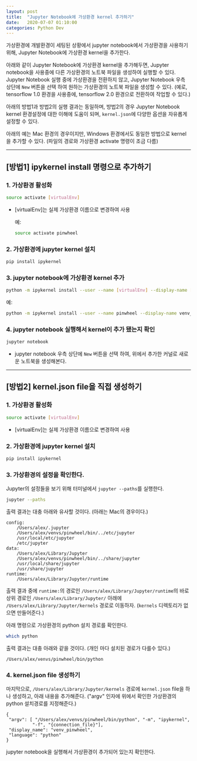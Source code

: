 ```yaml
---
layout: post
title:  "Jupyter Notebook에 가상환경 kernel 추가하기"
date:   2020-07-07 01:10:00
categories: Python Dev
---
```


가상환경에 개발환경이 세팅된 상황에서 jupyter notebook에서 가상환경을 사용하기 위해, Jupyter Notebook에 가상환경 kernel을 추가한다.

아래와 같이 Jupyter Notebook에 가상환경 kernel을 추가해두면, Jupyter notebook을 사용중에 다른 가상환경의 노트북 파일을 생성하여 실행할 수 있다. Jupyter Notebook 실행 중에 가상환경을 전환하지 않고, Jupyter Notebook 우측 상단에 `New` 버튼을 선택 하여 원하는 가상환경의 노트북 파일을 생성할 수 있다. (예로, tensorflow 1.0 환경을 사용중에, tensorflow 2.0 환경으로 전환하여 작업할 수 있다.)

아래의 방법1과 방법2의 실행 결과는 동일하며, 방법2의 경우 Jupyter Notebook kernel 환경설정에 대한 이해에 도움이 되며, `kernel.json`에 다양한 옵션을 자유롭게 설정할 수 있다.

아래의 예는 Mac 환경의 경우이지만, Windows 환경에서도 동일한 방법으로 kernel을 추가할 수 있다. (파일의 경로와 가상환경 activate 명령이 조금 다름)

-----

## \[방법1\] ipykernel install 명령으로 추가하기

### 1. 가상환경 활성화

~~~bash
source activate [virtualEnv]
~~~

- \[virtualEnv\]는 실제 가상환경 이름으로 변경하여 사용 

  예:

  ~~~bash
  source activate pinwheel
  ~~~

### 2. 가상환경에 jupyter kernel 설치

~~~bash
pip install ipykernel
~~~

### 3. jupyter notebook에 가상환경 kernel 추가

~~~bash
python -m ipykernel install --user --name [virtualEnv] --display-name [displayKenrelName]
~~~

예:

~~~bash
python -m ipykernel install --user --name pinwheel --display-name venv_pinwheel
~~~

### 4. jupyter notebook 실행해서 kernel이 추가 됐는지 확인

~~~bash
jupyter notebook
~~~

- jupyter notebook 우측 상단에 `New` 버튼을 선택 하여, 위에서 추가한 커널로 새로운 노트북을 생성해본다.

-----

## \[방법2\] kernel.json file을 직접 생성하기

### 1. 가상환경 활성화

~~~bash
source activate [virtualEnv]
~~~

- \[virtualEnv\]는 실제 가상환경 이름으로 변경하여 사용 

### 2. 가상환경에 jupyter kernel 설치

~~~bash
pip install ipykernel
~~~

### 3. 가상환경의 설정을 확인한다.

Jupyter의 설정들을 보기 위해 터미널에서 `jupyter --paths`를 실행한다.

~~~bash
jupyter --paths
~~~

출력 결과는 대충 아래와 유사할 것이다. (아래는 Mac의 경우이다.)
~~~
config:
    /Users/alex/.jupyter
    /Users/alex/venvs/pinwheel/bin/../etc/jupyter
    /usr/local/etc/jupyter
    /etc/jupyter
data:
    /Users/alex/Library/Jupyter
    /Users/alex/venvs/pinwheel/bin/../share/jupyter
    /usr/local/share/jupyter
    /usr/share/jupyter
runtime:
    /Users/alex/Library/Jupyter/runtime
~~~

출력 결과 중에 `runtime:`의 경로인 `/Users/alex/Library/Jupyter/runtime`의 바로 상위 경로인 `/Users/alex/Library/Jupyter/` 아래에 `/Users/alex/Library/Jupyter/kernels` 경로로 이동하자. (`kernels` 디렉토리가 없으면 만들어준다.)

아래 명령으로 가상환경의 python 설치 경로를 확인한다.

~~~bash
which python
~~~

출력 결과는 대충 아래와 같을 것이다. (개인 마다 설치된 경로가 다를수 있다.)

~~~
/Users/alex/venvs/pinwheel/bin/python
~~~

### 4. kernel.json file 생성하기

마지막으로, `/Users/alex/Library/Jupyter/kernels` 경로에 `kernel.json` file을 하나 생성하고, 아래 내용을 추가해준다. ("argv" 인자에 위에서 확인한 가상환경의 python 설치경로를 지정해준다.)

~~~
{
 "argv": [ "/Users/alex/venvs/pinwheel/bin/python", "-m", "ipykernel",
          "-f", "{connection_file}"],
 "display_name": "venv_pinwheel",
 "language": "python"
}
~~~

jupyter notebook을 실행해서 가상환경이 추가되어 있는지 확인한다.
